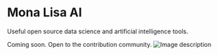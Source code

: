 # Mona Lisa AI
Useful open source data science and artificial intelligence tools.

Coming soon. Open to the contribution community.
![Image description](https://scx1.b-cdn.net/csz/news/800/2019/4-space.jpg)
